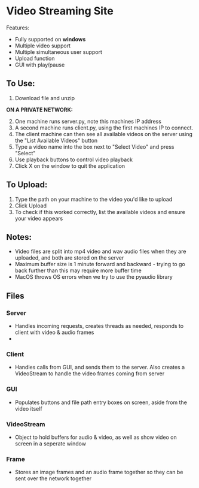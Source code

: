 # Video Streaming Site

Features:
- Fully supported on **windows**
- Multiple video support
- Multiple simultaneous user support
- Upload function
- GUI with play/pause

## To Use:
1. Download file and unzip

**ON A PRIVATE NETWORK:**

2. One machine runs server.py, note this machines IP address
3. A second machine runs client.py, using the first machines IP to connect.
4. The client machine can then see all available videos on the server using the "List Available Videos" button
5. Type a video name into the box next to "Select Video" and press "Select"
6. Use playback buttons to control video playback
7. Click X on the window to quit the application

## To Upload:
1. Type the path on your machine to the video you'd like to upload
2. Click Upload
3. To check if this worked correctly, list the available videos and ensure your video appears


## Notes:
- Video files are split into mp4 video and wav audio files when they are uploaded, and both are stored on the server
- Maximum buffer size is 1 minute forward and backward - trying to go back further than this may require more buffer time
- MacOS throws OS errors when we try to use the pyaudio library


## Files


### Server
- Handles incoming requests, creates threads as needed, responds to client with video & audio frames
- 

### Client
- Handles calls from GUI, and sends them to the server. Also creates a VideoStream to handle the video frames coming from server


### GUI
- Populates buttons and file path entry boxes on screen, aside from the video itself


### VideoStream
- Object to hold buffers for audio & video, as well as show video on screen in a seperate window

### Frame
- Stores an image frames and an audio frame together so they can be sent over the network together